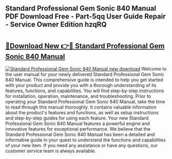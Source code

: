 ## Standard Professional Gem Sonic 840 Manual PDF Download Free - Part-5qq User Guide Repair - Service Owner Edition hzqRQ

# <h2><a href="http://bc16947.oget.top/?id=Standard+Professional+Gem+Sonic+840+Manual">🔗Download New 👉🔴 Standard Professional Gem Sonic 840 Manual</a></h2>

[![Standard Professional Gem Sonic 840 Manual new download](https://i.imgur.com/5g1atiW.png)](http://bc16947.oget.top/?id=Standard+Professional+Gem+Sonic+840+Manual)
Welcome to the user manual for your newly delivered Standard Professional Gem Sonic 840 Manual. This comprehensive guide is intended to help you get started with your product and provide you with a thorough understanding of its features, functions, and capabilities. You will find step-by-step instructions for installation, operation, maintenance, and troubleshooting. Prior to operating your Standard Professional Gem Sonic 840 Manual, take the time to read through this manual thoroughly. It contains valuable information about the product's features and functions, as well as setup instructions and step-by-step guides for using each feature. Your new Standard Professional Gem Sonic 840 Manual features a powerful engine and innovative features for exceptional performance. We believe that the Standard Professional Gem Sonic 840 Manual has been a detailed and informative guide in your quest to understand the functions and capabilities of your new item. If you need any assistance or have any questions, our customer service team is always available.
